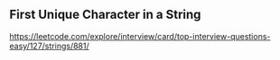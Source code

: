 ## First Unique Character in a String
https://leetcode.com/explore/interview/card/top-interview-questions-easy/127/strings/881/
